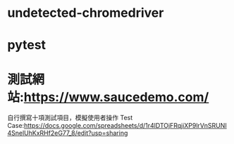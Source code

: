 # undetected-chromedriver
# pytest
# 測試網站:https://www.saucedemo.com/

自行撰寫十項測試項目，模擬使用者操作
Test Case:https://docs.google.com/spreadsheets/d/1r4lDTOjFRqjiXP9lrVnSRUNI4SnelUhKxRHf2eG77_8/edit?usp=sharing